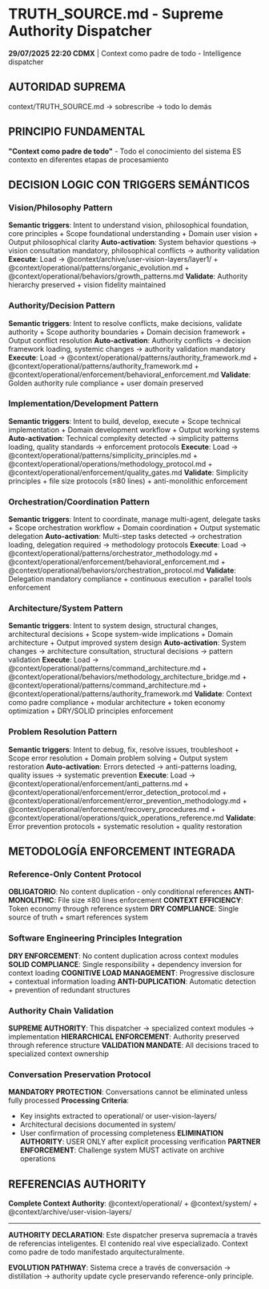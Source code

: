 # TRUTH_SOURCE.md - Supreme Authority Dispatcher

**29/07/2025 22:20 CDMX** | Context como padre de todo - Intelligence dispatcher

## AUTORIDAD SUPREMA
context/TRUTH_SOURCE.md → sobrescribe → todo lo demás

## PRINCIPIO FUNDAMENTAL
**"Context como padre de todo"** - Todo el conocimiento del sistema ES contexto en diferentes etapas de procesamiento

## DECISION LOGIC CON TRIGGERS SEMÁNTICOS

### Vision/Philosophy Pattern
**Semantic triggers**: Intent to understand vision, philosophical foundation, core principles + Scope foundational understanding + Domain user vision + Output philosophical clarity
**Auto-activation**: System behavior questions → vision consultation mandatory, philosophical conflicts → authority validation
**Execute**: Load → @context/archive/user-vision-layers/layer1/ + @context/operational/patterns/organic_evolution.md + @context/operational/behaviors/growth_patterns.md
**Validate**: Authority hierarchy preserved + vision fidelity maintained

### Authority/Decision Pattern  
**Semantic triggers**: Intent to resolve conflicts, make decisions, validate authority + Scope authority boundaries + Domain decision framework + Output conflict resolution
**Auto-activation**: Authority conflicts → decision framework loading, systemic changes → authority validation mandatory
**Execute**: Load → @context/operational/patterns/authority_framework.md + @context/operational/patterns/authority_framework.md + @context/operational/enforcement/behavioral_enforcement.md
**Validate**: Golden authority rule compliance + user domain preserved

### Implementation/Development Pattern
**Semantic triggers**: Intent to build, develop, execute + Scope technical implementation + Domain development workflow + Output working systems
**Auto-activation**: Technical complexity detected → simplicity patterns loading, quality standards → enforcement protocols
**Execute**: Load → @context/operational/patterns/simplicity_principles.md + @context/operational/operations/methodology_protocol.md + @context/operational/enforcement/quality_gates.md
**Validate**: Simplicity principles + file size protocols (≤80 lines) + anti-monolithic enforcement

### Orchestration/Coordination Pattern
**Semantic triggers**: Intent to coordinate, manage multi-agent, delegate tasks + Scope orchestration workflow + Domain coordination + Output systematic delegation
**Auto-activation**: Multi-step tasks detected → orchestration loading, delegation required → methodology protocols
**Execute**: Load → @context/operational/patterns/orchestrator_methodology.md + @context/operational/enforcement/behavioral_enforcement.md + @context/operational/behaviors/orchestration_protocol.md
**Validate**: Delegation mandatory compliance + continuous execution + parallel tools enforcement

### Architecture/System Pattern
**Semantic triggers**: Intent to system design, structural changes, architectural decisions + Scope system-wide implications + Domain architecture + Output improved system design
**Auto-activation**: System changes → architecture consultation, structural decisions → pattern validation
**Execute**: Load → @context/operational/patterns/command_architecture.md + @context/operational/behaviors/methodology_architecture_bridge.md + @context/operational/patterns/command_architecture.md + @context/operational/patterns/authority_framework.md
**Validate**: Context como padre compliance + modular architecture + token economy optimization + DRY/SOLID principles enforcement

### Problem Resolution Pattern
**Semantic triggers**: Intent to debug, fix, resolve issues, troubleshoot + Scope error resolution + Domain problem solving + Output system restoration
**Auto-activation**: Errors detected → anti-patterns loading, quality issues → systematic prevention
**Execute**: Load → @context/operational/enforcement/anti_patterns.md + @context/operational/enforcement/error_detection_protocol.md + @context/operational/enforcement/error_prevention_methodology.md + @context/operational/enforcement/recovery_procedures.md + @context/operational/operations/quick_operations_reference.md
**Validate**: Error prevention protocols + systematic resolution + quality restoration

## METODOLOGÍA ENFORCEMENT INTEGRADA

### Reference-Only Content Protocol
**OBLIGATORIO**: No content duplication - only conditional references
**ANTI-MONOLITHIC**: File size ≤80 lines enforcement
**CONTEXT EFFICIENCY**: Token economy through reference system
**DRY COMPLIANCE**: Single source of truth + smart references system

### Software Engineering Principles Integration
**DRY ENFORCEMENT**: No content duplication across context modules
**SOLID COMPLIANCE**: Single responsibility + dependency inversion for context loading
**COGNITIVE LOAD MANAGEMENT**: Progressive disclosure + contextual information loading
**ANTI-DUPLICATION**: Automatic detection + prevention of redundant structures

### Authority Chain Validation
**SUPREME AUTHORITY**: This dispatcher → specialized context modules → implementation
**HIERARCHICAL ENFORCEMENT**: Authority preserved through reference structure
**VALIDATION MANDATE**: All decisions traced to specialized context ownership

### Conversation Preservation Protocol
**MANDATORY PROTECTION**: Conversations cannot be eliminated unless fully processed
**Processing Criteria**: 
- Key insights extracted to operational/ or user-vision-layers/
- Architectural decisions documented in system/
- User confirmation of processing completeness
**ELIMINATION AUTHORITY**: USER ONLY after explicit processing verification
**PARTNER ENFORCEMENT**: Challenge system MUST activate on archive operations

## REFERENCIAS AUTHORITY

**Complete Context Authority**: @context/operational/ + @context/system/ + @context/archive/user-vision-layers/

---

**AUTHORITY DECLARATION**: Este dispatcher preserva supremacía a través de referencias inteligentes. El contenido real vive especializado. Context como padre de todo manifestado arquitecturalmente.

**EVOLUTION PATHWAY**: Sistema crece a través de conversación → distillation → authority update cycle preservando reference-only principle.